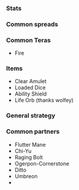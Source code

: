 ### Stats

### Common spreads

### Common Teras
- Fire
### Items
- Clear Amulet
- Loaded Dice
- Ability Shield
- Life Orb (thanks wolfey)
### General strategy

### Common partners
- Flutter Mane
- Chi-Yu
- Raging Bolt
- Ogerpon-Cornerstone
- Ditto
- Umbreon
- 